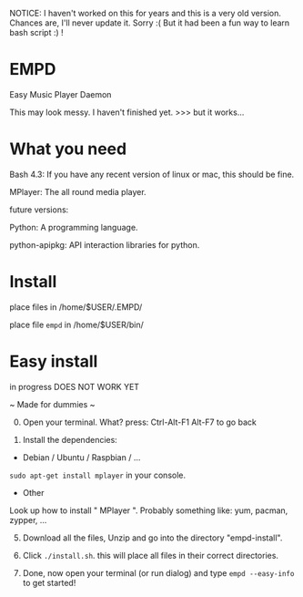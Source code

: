 NOTICE: I haven't worked on this for years and this is a very old version. Chances are, I'll never update it. Sorry :( But it had been a fun way to learn bash script :) !

# EMPD
Easy Music Player Daemon

This may look messy. I haven't finished yet. >>> but it works...

# What you need

Bash 4.3: If you have any recent version of linux or mac, this should be fine.

MPlayer: The all round media player.

future versions:

Python: A programming language.

python-apipkg: API interaction libraries for python.

# Install

place files in /home/$USER/.EMPD/

place file `empd` in /home/$USER/bin/

# Easy install

in progress DOES NOT WORK YET

 ~ Made for dummies ~

0) Open your terminal. What? press: Ctrl-Alt-F1   Alt-F7 to go back

1) Install the dependencies:

- Debian / Ubuntu / Raspbian / ...

`sudo apt-get install mplayer` in your console.

- Other

Look up how to install " MPlayer ".  Probably something like: yum, pacman, zypper, ...

5) Download all the files, Unzip and go into the directory "empd-install".

6) Click `./install.sh`. this will place all files in their correct directories.

7) Done, now open your terminal (or run dialog) and type `empd --easy-info` to get started!
